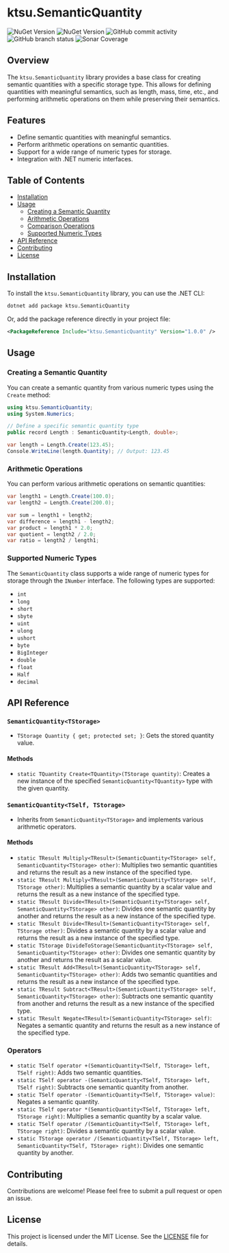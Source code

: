 # ktsu.SemanticQuantity

![NuGet Version](https://img.shields.io/nuget/v/ktsu.SemanticQuantity?logo=nuget&label=stable)
![NuGet Version](https://img.shields.io/nuget/vpre/ktsu.SemanticQuantity?logo=nuget&label=dev)
![GitHub commit activity](https://img.shields.io/github/commit-activity/m/ktsu-io/SemanticQuantity?label=commits)
![GitHub branch status](https://img.shields.io/github/checks-status/ktsu-io/SemanticQuantity/main)
![Sonar Coverage](https://img.shields.io/sonar/coverage/ktsu-io_SemanticQuantity?server=https%3A%2F%2Fsonarcloud.io)

## Overview

The `ktsu.SemanticQuantity` library provides a base class for creating semantic quantities with a specific storage type. This allows for defining quantities with meaningful semantics, such as length, mass, time, etc., and performing arithmetic operations on them while preserving their semantics.

## Features

- Define semantic quantities with meaningful semantics.
- Perform arithmetic operations on semantic quantities.
- Support for a wide range of numeric types for storage.
- Integration with .NET numeric interfaces.

## Table of Contents

- [Installation](#installation)
- [Usage](#usage)
  - [Creating a Semantic Quantity](#creating-a-semantic-quantity)
  - [Arithmetic Operations](#arithmetic-operations)
  - [Comparison Operations](#comparison-operations)
  - [Supported Numeric Types](#supported-numeric-types)
- [API Reference](#api-reference)
- [Contributing](#contributing)
- [License](#license)

## Installation

To install the `ktsu.SemanticQuantity` library, you can use the .NET CLI:

```sh
dotnet add package ktsu.SemanticQuantity
```

Or, add the package reference directly in your project file:

```xml
<PackageReference Include="ktsu.SemanticQuantity" Version="1.0.0" />
```

## Usage

### Creating a Semantic Quantity

You can create a semantic quantity from various numeric types using the `Create` method:

```csharp
using ktsu.SemanticQuantity;
using System.Numerics;

// Define a specific semantic quantity type
public record Length : SemanticQuantity<Length, double>;

var length = Length.Create(123.45);
Console.WriteLine(length.Quantity); // Output: 123.45
```

### Arithmetic Operations

You can perform various arithmetic operations on semantic quantities:

```csharp
var length1 = Length.Create(100.0);
var length2 = Length.Create(200.0);

var sum = length1 + length2;
var difference = length1 - length2;
var product = length1 * 2.0;
var quotient = length2 / 2.0;
var ratio = length2 / length1;
```

### Supported Numeric Types

The `SemanticQuantity` class supports a wide range of numeric types for storage through the `INumber` interface. The following types are supported:

- `int`
- `long`
- `short`
- `sbyte`
- `uint`
- `ulong`
- `ushort`
- `byte`
- `BigInteger`
- `double`
- `float`
- `Half`
- `decimal`

## API Reference

### `SemanticQuantity<TStorage>`

- `TStorage Quantity { get; protected set; }`: Gets the stored quantity value.

#### Methods

- `static TQuantity Create<TQuantity>(TStorage quantity)`: Creates a new instance of the specified `SemanticQuantity<TQuantity>` type with the given quantity.

### `SemanticQuantity<TSelf, TStorage>`

- Inherits from `SemanticQuantity<TStorage>` and implements various arithmetic operators.

#### Methods

- `static TResult Multiply<TResult>(SemanticQuantity<TStorage> self, SemanticQuantity<TStorage> other)`: Multiplies two semantic quantities and returns the result as a new instance of the specified type.
- `static TResult Multiply<TResult>(SemanticQuantity<TStorage> self, TStorage other)`: Multiplies a semantic quantity by a scalar value and returns the result as a new instance of the specified type.
- `static TResult Divide<TResult>(SemanticQuantity<TStorage> self, SemanticQuantity<TStorage> other)`: Divides one semantic quantity by another and returns the result as a new instance of the specified type.
- `static TResult Divide<TResult>(SemanticQuantity<TStorage> self, TStorage other)`: Divides a semantic quantity by a scalar value and returns the result as a new instance of the specified type.
- `static TStorage DivideToStorage(SemanticQuantity<TStorage> self, SemanticQuantity<TStorage> other)`: Divides one semantic quantity by another and returns the result as a scalar value.
- `static TResult Add<TResult>(SemanticQuantity<TStorage> self, SemanticQuantity<TStorage> other)`: Adds two semantic quantities and returns the result as a new instance of the specified type.
- `static TResult Subtract<TResult>(SemanticQuantity<TStorage> self, SemanticQuantity<TStorage> other)`: Subtracts one semantic quantity from another and returns the result as a new instance of the specified type.
- `static TResult Negate<TResult>(SemanticQuantity<TStorage> self)`: Negates a semantic quantity and returns the result as a new instance of the specified type.

### Operators

- `static TSelf operator +(SemanticQuantity<TSelf, TStorage> left, TSelf right)`: Adds two semantic quantities.
- `static TSelf operator -(SemanticQuantity<TSelf, TStorage> left, TSelf right)`: Subtracts one semantic quantity from another.
- `static TSelf operator -(SemanticQuantity<TSelf, TStorage> value)`: Negates a semantic quantity.
- `static TSelf operator *(SemanticQuantity<TSelf, TStorage> left, TStorage right)`: Multiplies a semantic quantity by a scalar value.
- `static TSelf operator /(SemanticQuantity<TSelf, TStorage> left, TStorage right)`: Divides a semantic quantity by a scalar value.
- `static TStorage operator /(SemanticQuantity<TSelf, TStorage> left, SemanticQuantity<TSelf, TStorage> right)`: Divides one semantic quantity by another.

## Contributing

Contributions are welcome! Please feel free to submit a pull request or open an issue.

## License

This project is licensed under the MIT License. See the [LICENSE](LICENSE) file for details.
